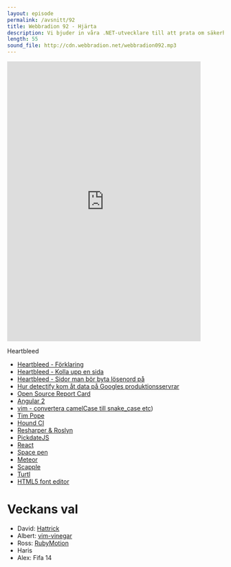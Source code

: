 ```yaml
---
layout: episode
permalink: /avsnitt/92
title: Webbradion 92 - Hjärta
description: Vi bjuder in våra .NET-utvecklare till att prata om säkerhetshålet Heartbleed och frontendramverk.
length: 55
sound_file: http://cdn.webbradion.net/webbradion092.mp3
---
```


<iframe src="https://docs.google.com/forms/d/128XYeHWY7he7zzGFEq3DIwPkL-6XmUzVwuI6BPuBsiw/viewform?embedded=true" width="450" height="650" frameborder="0" marginheight="0" marginwidth="0">Läser in...</iframe>

Heartbleed
* [Heartbleed - Förklaring](http://xkcd.com/1354/)
* [Heartbleed - Kolla upp en sida](http://filippo.io/Heartbleed/)
* [Heartbleed - Sidor man bör byta lösenord på](http://mashable.com/2014/04/09/heartbleed-bug-websites-affected/)
* [Hur detectify kom åt data på Googles produktionsservrar](http://blog.detectify.com/post/82370846588/how-we-got-read-access-on-googles-production-servers)
* [Open Source Report Card](http://osrc.dfm.io/standout/webbradion.net)
* [Angular 2](http://blog.angularjs.org/2014/03/angular-20.html)
* [vim - convertera camelCase till snake_case etc](https://github.com/tpope/vim-abolish))
* [Tim Pope](http://tpope.sexy/)
* [Hound CI](https://houndci.com/)
* [Resharper & Roslyn](http://blog.jetbrains.com/dotnet/2014/04/10/resharper-and-roslyn-qa/)
* [PickdateJS](http://amsul.ca/pickadate.js/)
* [React](http://facebook.github.io/react/)
* [Space pen](https://github.com/atom/space-pen)
* [Meteor](https://www.meteor.com/)
* [Scapple](https://itunes.apple.com/us/app/scapple/id568020055?mt=12)
* [Turtl](https://turtl.it/)
* [HTML5 font editor](http://glyphrstudio.com/)

# Veckans val
* David: [Hattrick](http://www.hattrick.org/)
* Albert: [vim-vinegar](https://github.com/tpope/vim-vinegar)
* Ross: [RubyMotion](http://www.rubymotion.com/)
* Haris
* Alex: Fifa 14

